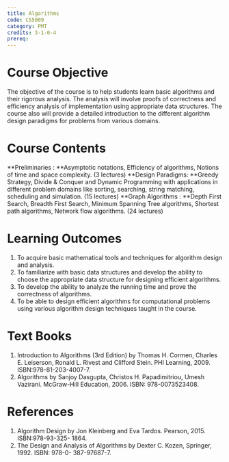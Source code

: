 ```yaml
---
title: Algorithms
code: CS5009
category: PMT
credits: 3-1-0-4
prereq: 
---
```


# Course Objective

The objective of the course is to help students learn basic algorithms
and their rigorous analysis. The analysis will involve proofs of
correctness and efficiency analysis of implementation using appropriate
data structures. The course also will provide a detailed introduction to
the different algorithm design paradigms for problems from various
domains.

# Course Contents
**Preliminaries : **Asymptotic notations, Efficiency of algorithms, Notions of time and space complexity. (3 lectures)
**Design Paradigms: **Greedy Strategy, Divide & Conquer and Dynamic Programming with applications in different problem domains like sorting, searching, string matching, scheduling and simulation.   (15 lectures)
**Graph Algorithms : **Depth First Search, Breadth First Search, Minimum Spanning Tree algorithms, Shortest path algorithms, Network flow algorithms. (24 lectures)

# Learning Outcomes

1.  To acquire basic mathematical tools and techniques for algorithm
    design and analysis.
2.  To familiarize with basic data structures and develop the ability to
    choose the appropriate data structure for designing efficient
    algorithms.
3.  To develop the ability to analyze the running time and prove the
    correctness of algorithms.
4.  To be able to design efficient algorithms for computational problems
    using various algorithm design techniques taught in the course.

# Text Books

1.  Introduction to Algorithms (3rd Edition) by Thomas H. Cormen,
    Charles E. Leiserson, Ronald L. Rivest and Clifford Stein. PHI Learning, 2009.
    ISBN:978-81-203-4007-7.
2.  Algorithms by Sanjoy Dasgupta, Christos H. Papadimitriou, Umesh
    Vazirani. McGraw-Hill Education, 2006. ISBN: 978-0073523408.

# References

1.  Algorithm Design by Jon Kleinberg and Eva Tardos. Pearson, 2015.
    ISBN:978-93-325- 1864.
2.  The Design and Analysis of Algorithms by Dexter C. Kozen,
    Springer, 1992. ISBN: 978-0- 387-97687-7.
